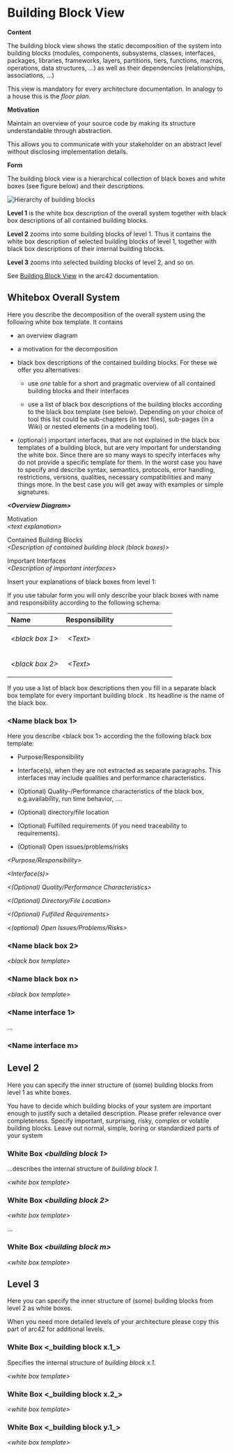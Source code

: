 # Building Block View

**Content**

The building block view shows the static decomposition of the system
into building blocks (modules, components, subsystems, classes,
interfaces, packages, libraries, frameworks, layers, partitions, tiers,
functions, macros, operations, data structures, …) as well as their
dependencies (relationships, associations, …)

This view is mandatory for every architecture documentation. In analogy
to a house this is the *floor plan*.

**Motivation**

Maintain an overview of your source code by making its structure
understandable through abstraction.

This allows you to communicate with your stakeholder on an abstract
level without disclosing implementation details.

**Form**

The building block view is a hierarchical collection of black boxes and
white boxes (see figure below) and their descriptions.

![Hierarchy of building blocks](images/05_building_blocks-EN.png)

**Level 1** is the white box description of the overall system together
with black box descriptions of all contained building blocks.

**Level 2** zooms into some building blocks of level 1. Thus it contains
the white box description of selected building blocks of level 1,
together with black box descriptions of their internal building blocks.

**Level 3** zooms into selected building blocks of level 2, and so on.

See [Building Block View](https://docs.arc42.org/section-5/) in the
arc42 documentation.

## Whitebox Overall System

Here you describe the decomposition of the overall system using the
following white box template. It contains

-   an overview diagram

-   a motivation for the decomposition

-   black box descriptions of the contained building blocks. For these
    we offer you alternatives:

    -   use *one* table for a short and pragmatic overview of all
        contained building blocks and their interfaces

    -   use a list of black box descriptions of the building blocks
        according to the black box template (see below). Depending on
        your choice of tool this list could be sub-chapters (in text
        files), sub-pages (in a Wiki) or nested elements (in a modeling
        tool).

-   (optional:) important interfaces, that are not explained in the
    black box templates of a building block, but are very important for
    understanding the white box. Since there are so many ways to specify
    interfaces why do not provide a specific template for them. In the
    worst case you have to specify and describe syntax, semantics,
    protocols, error handling, restrictions, versions, qualities,
    necessary compatibilities and many things more. In the best case you
    will get away with examples or simple signatures.

***&lt;Overview Diagram>***

Motivation  
*&lt;text explanation>*

Contained Building Blocks  
*&lt;Description of contained building block (black boxes)>*

Important Interfaces  
*&lt;Description of important interfaces>*

Insert your explanations of black boxes from level 1:

If you use tabular form you will only describe your black boxes with
name and responsibility according to the following schema:

<table>
<colgroup>
<col style="width: 33%" />
<col style="width: 66%" />
</colgroup>
<thead>
<tr class="header">
<th style="text-align: left;"><strong>Name</strong></th>
<th style="text-align: left;"><strong>Responsibility</strong></th>
</tr>
</thead>
<tbody>
<tr class="odd">
<td style="text-align: left;"><p><em>&lt;black box 1&gt;</em></p></td>
<td style="text-align: left;"><p> <em>&lt;Text&gt;</em></p></td>
</tr>
<tr class="even">
<td style="text-align: left;"><p><em>&lt;black box 2&gt;</em></p></td>
<td style="text-align: left;"><p> <em>&lt;Text&gt;</em></p></td>
</tr>
</tbody>
</table>

If you use a list of black box descriptions then you fill in a separate
black box template for every important building block . Its headline is
the name of the black box.

### &lt;Name black box 1>

Here you describe &lt;black box 1> according the the following black box
template:

-   Purpose/Responsibility

-   Interface(s), when they are not extracted as separate paragraphs.
    This interfaces may include qualities and performance
    characteristics.

-   (Optional) Quality-/Performance characteristics of the black box,
    e.g.availability, run time behavior, ….

-   (Optional) directory/file location

-   (Optional) Fulfilled requirements (if you need traceability to
    requirements).

-   (Optional) Open issues/problems/risks

*&lt;Purpose/Responsibility>*

*&lt;Interface(s)>*

*&lt;(Optional) Quality/Performance Characteristics>*

*&lt;(Optional) Directory/File Location>*

*&lt;(Optional) Fulfilled Requirements>*

*&lt;(optional) Open Issues/Problems/Risks>*

### &lt;Name black box 2>

*&lt;black box template>*

### &lt;Name black box n>

*&lt;black box template>*

### &lt;Name interface 1>

…

### &lt;Name interface m>

## Level 2

Here you can specify the inner structure of (some) building blocks from
level 1 as white boxes.

You have to decide which building blocks of your system are important
enough to justify such a detailed description. Please prefer relevance
over completeness. Specify important, surprising, risky, complex or
volatile building blocks. Leave out normal, simple, boring or
standardized parts of your system

### White Box *&lt;building block 1>*

…describes the internal structure of *building block 1*.

*&lt;white box template>*

### White Box *&lt;building block 2>*

*&lt;white box template>*

…

### White Box *&lt;building block m>*

*&lt;white box template>*

## Level 3

Here you can specify the inner structure of (some) building blocks from
level 2 as white boxes.

When you need more detailed levels of your architecture please copy this
part of arc42 for additional levels.

### White Box &lt;\_building block x.1\_&gt;

Specifies the internal structure of *building block x.1*.

*&lt;white box template>*

### White Box &lt;\_building block x.2\_&gt;

*&lt;white box template>*

### White Box &lt;\_building block y.1\_&gt;

*&lt;white box template>*
